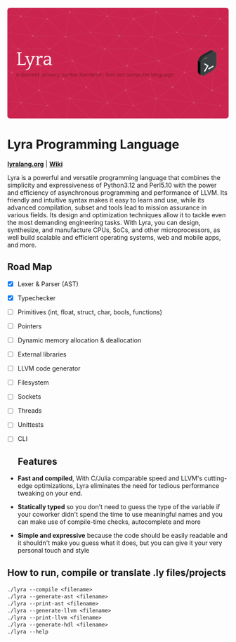 ![lyra](/assets/art/header.png)
# Lyra Programming Language

**[lyralang.org](https://lyralang.org/)** | **[Wiki](https://github.com/mescalinsemi/lyra-lang/wiki)**

Lyra is a powerful and versatile programming language that combines the simplicity and expressiveness of Python3.12 and Perl5.10 with the power and efficiency of asynchronous programming and performance of LLVM. Its friendly and intuitive syntax makes it easy to learn and use, while its advanced compilation, subset and tools lead to mission assurance in various fields. Its design and optimization techniques allow it to tackle even the most demanding engineering tasks. With Lyra, you can design, synthesize, and manufacture CPUs, SoCs, and other microprocessors, as well build scalable and efficient operating systems, web and mobile apps, and more.

## Road Map

- [x] Lexer & Parser (AST)
- [x] Typechecker
- [ ] Primitives (int, float, struct, char, bools, functions)
- [ ] Pointers
- [ ] Dynamic memory allocation & deallocation
- [ ] External libraries
- [ ] LLVM code generator
- [ ] Filesystem
- [ ] Sockets
- [ ] Threads
- [ ] Unittests
- [ ] CLI

  ## Features
- **Fast and compiled**, With C/Julia comparable speed and LLVM's cutting-edge optimizations, Lyra eliminates the need for tedious performance tweaking on your end.

- **Statically typed** so you don't need to guess the type of the variable if your coworker didn't spend the time to use meaningful names and you can make use of compile-time checks, autocomplete and more

- **Simple and expressive** because the code should be easily readable and it shouldn't make you guess what it does, but you can give it your very personal touch and style


## How to run, compile or translate .ly files/projects

```
./lyra --compile <filename>
./lyra --generate-ast <filename>
./lyra --print-ast <filename>
./lyra --generate-llvm <filename>
./lyra --print-llvm <filename>
./lyra --generate-hdl <filename>
./lyra --help

```
